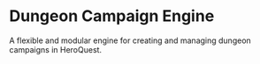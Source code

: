 # Dungeon Campaign Engine

A flexible and modular engine for creating and managing dungeon campaigns in HeroQuest.
